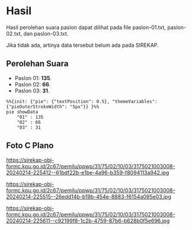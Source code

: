 # Hasil

Hasil perolehan suara paslon dapat dilihat pada file paslon-01.txt, paslon-02.txt, dan paslon-03.txt.

Jika tidak ada, artinya data tersebut belum ada pada SIREKAP.

## Perolehan Suara

 * Paslon 01: **135**.
 * Paslon 02: **66**.
 * Paslon 03: **31**.

```mermaid
%%{init: {"pie": {"textPosition": 0.5}, "themeVariables": {"pieOuterStrokeWidth": "5px"}} }%%
pie showData
    "01" : 135
    "02" : 66
    "03" : 31
```
## Foto C Plano

https://sirekap-obj-formc.kpu.go.id/2c67/pemilu/ppwp/31/75/02/10/03/3175021003008-20240214-225412--61bdf22b-e1be-4a96-b359-f8094113a942.jpg

https://sirekap-obj-formc.kpu.go.id/2c67/pemilu/ppwp/31/75/02/10/03/3175021003008-20240214-225515--26edd14b-b19b-454e-8883-f6154a095e03.jpg

https://sirekap-obj-formc.kpu.go.id/2c67/pemilu/ppwp/31/75/02/10/03/3175021003008-20240214-225611--c92199f8-1c2b-4759-87b6-b628b0f5e696.jpg
